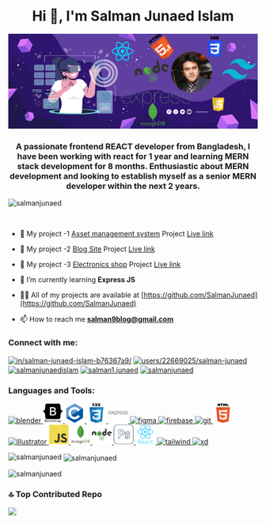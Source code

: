 <h1 align="center">Hi 👋, I'm Salman Junaed Islam</h1>
<div align='center'> <img src='https://raw.githubusercontent.com/SalmanJunaed/SalmanJunaed/main/banner_.png'></div>
<h3 align="center">A passionate frontend REACT developer from Bangladesh, I have been working with react for 1 year and learning MERN stack development for 8 months. Enthusiastic about MERN development and looking to establish myself as a senior MERN developer within the next 2 years.</h3>

<p align="left"> <img src="https://komarev.com/ghpvc/?username=salmanjunaed&label=Profile%20views&color=0e75b6&style=flat" alt="salmanjunaed" /> </p>

<p align="left"> <a href="https://twitter.com/" target="blank"><img src="https://img.shields.io/twitter/follow/?logo=twitter&style=for-the-badge" alt="" /></a> </p>

- 🔭 My project -1 [Asset management system](https://github.com/programming-hero-web-course1/b8a12-client-side-SalmanJunaed) Project [Live link](https://iridescent-frangollo-ab2c7e.netlify.app/)  

- 🔭 My project -2 [Blog Site](https://github.com/Porgramming-Hero-web-course/b8a11-client-side-SalmanJunaed)  Project [Live link](https://golden-gelato-6a160b.netlify.app/) 

- 🔭 My project -3 [Electronics shop](https://github.com/programming-hero-web-course-4/b8a10-brandshop-client-side-SalmanJunaed) Project [Live link](https://sparkly-sawine-505960.netlify.app/) 


- 🌱 I’m currently learning **Express JS**

- 👨‍💻 All of my projects are available at [https://github.com/SalmanJunaed](https://github.com/SalmanJunaed)

- 📫 How to reach me **salman9blog@gmail.com**

<h3 align="left">Connect with me:</h3>
<p align="left">
<a href="https://linkedin.com/in/in/salman-junaed-islam-b76367a9/" target="blank"><img align="center" src="https://raw.githubusercontent.com/rahuldkjain/github-profile-readme-generator/master/src/images/icons/Social/linked-in-alt.svg" alt="in/salman-junaed-islam-b76367a9/" height="30" width="40" /></a>
<a href="https://stackoverflow.com/users/users/22669025/salman-junaed" target="blank"><img align="center" src="https://raw.githubusercontent.com/rahuldkjain/github-profile-readme-generator/master/src/images/icons/Social/stack-overflow.svg" alt="users/22669025/salman-junaed" height="30" width="40" /></a>
<a href="https://kaggle.com/salmanjunaedislam" target="blank"><img align="center" src="https://raw.githubusercontent.com/rahuldkjain/github-profile-readme-generator/master/src/images/icons/Social/kaggle.svg" alt="salmanjunaedislam" height="30" width="40" /></a>
<a href="https://fb.com/salman1.junaed" target="blank"><img align="center" src="https://raw.githubusercontent.com/rahuldkjain/github-profile-readme-generator/master/src/images/icons/Social/facebook.svg" alt="salman1.junaed" height="30" width="40" /></a>
<a href="https://instagram.com/salmanjunaed" target="blank"><img align="center" src="https://raw.githubusercontent.com/rahuldkjain/github-profile-readme-generator/master/src/images/icons/Social/instagram.svg" alt="salmanjunaed" height="30" width="40" /></a>
</p>

<h3 align="left">Languages and Tools:</h3>
<p align="left"> <a href="https://www.blender.org/" target="_blank" rel="noreferrer"> <img src="https://download.blender.org/branding/community/blender_community_badge_white.svg" alt="blender" width="40" height="40"/> </a> <a href="https://getbootstrap.com" target="_blank" rel="noreferrer"> <img src="https://raw.githubusercontent.com/devicons/devicon/master/icons/bootstrap/bootstrap-plain-wordmark.svg" alt="bootstrap" width="40" height="40"/> </a> <a href="https://www.cprogramming.com/" target="_blank" rel="noreferrer"> <img src="https://raw.githubusercontent.com/devicons/devicon/master/icons/c/c-original.svg" alt="c" width="40" height="40"/> </a> <a href="https://www.w3schools.com/css/" target="_blank" rel="noreferrer"> <img src="https://raw.githubusercontent.com/devicons/devicon/master/icons/css3/css3-original-wordmark.svg" alt="css3" width="40" height="40"/> </a> <a href="https://expressjs.com" target="_blank" rel="noreferrer"> <img src="https://raw.githubusercontent.com/devicons/devicon/master/icons/express/express-original-wordmark.svg" alt="express" width="40" height="40"/> </a> <a href="https://www.figma.com/" target="_blank" rel="noreferrer"> <img src="https://www.vectorlogo.zone/logos/figma/figma-icon.svg" alt="figma" width="40" height="40"/> </a> <a href="https://firebase.google.com/" target="_blank" rel="noreferrer"> <img src="https://www.vectorlogo.zone/logos/firebase/firebase-icon.svg" alt="firebase" width="40" height="40"/> </a> <a href="https://git-scm.com/" target="_blank" rel="noreferrer"> <img src="https://www.vectorlogo.zone/logos/git-scm/git-scm-icon.svg" alt="git" width="40" height="40"/> </a> <a href="https://www.w3.org/html/" target="_blank" rel="noreferrer"> <img src="https://raw.githubusercontent.com/devicons/devicon/master/icons/html5/html5-original-wordmark.svg" alt="html5" width="40" height="40"/> </a> <a href="https://www.adobe.com/in/products/illustrator.html" target="_blank" rel="noreferrer"> <img src="https://www.vectorlogo.zone/logos/adobe_illustrator/adobe_illustrator-icon.svg" alt="illustrator" width="40" height="40"/> </a> <a href="https://developer.mozilla.org/en-US/docs/Web/JavaScript" target="_blank" rel="noreferrer"> <img src="https://raw.githubusercontent.com/devicons/devicon/master/icons/javascript/javascript-original.svg" alt="javascript" width="40" height="40"/> </a> <a href="https://www.mongodb.com/" target="_blank" rel="noreferrer"> <img src="https://raw.githubusercontent.com/devicons/devicon/master/icons/mongodb/mongodb-original-wordmark.svg" alt="mongodb" width="40" height="40"/> </a> <a href="https://nodejs.org" target="_blank" rel="noreferrer"> <img src="https://raw.githubusercontent.com/devicons/devicon/master/icons/nodejs/nodejs-original-wordmark.svg" alt="nodejs" width="40" height="40"/> </a> <a href="https://www.photoshop.com/en" target="_blank" rel="noreferrer"> <img src="https://raw.githubusercontent.com/devicons/devicon/master/icons/photoshop/photoshop-line.svg" alt="photoshop" width="40" height="40"/> </a> <a href="https://reactjs.org/" target="_blank" rel="noreferrer"> <img src="https://raw.githubusercontent.com/devicons/devicon/master/icons/react/react-original-wordmark.svg" alt="react" width="40" height="40"/> </a> <a href="https://tailwindcss.com/" target="_blank" rel="noreferrer"> <img src="https://www.vectorlogo.zone/logos/tailwindcss/tailwindcss-icon.svg" alt="tailwind" width="40" height="40"/> </a> <a href="https://www.adobe.com/products/xd.html" target="_blank" rel="noreferrer"> <img src="https://cdn.worldvectorlogo.com/logos/adobe-xd.svg" alt="xd" width="40" height="40"/> </a> </p>










<p><img align="left" src="https://github-readme-stats.vercel.app/api/top-langs?username=salmanjunaed&show_icons=true&locale=en&layout=compact" alt="salmanjunaed" /></p>

<p>&nbsp;<img align="center" src="https://github-readme-stats.vercel.app/api?username=salmanjunaed&show_icons=true&locale=en" alt="salmanjunaed" /></p>


<p><img align="center" src="https://github-readme-streak-stats.herokuapp.com/?user=salmanjunaed&" alt="salmanjunaed" /></p>

### 🔝 Top Contributed Repo
![](https://github-contributor-stats.vercel.app/api?username=SalmanJunaed&limit=5&theme=flat&combine_all_yearly_contributions=true)